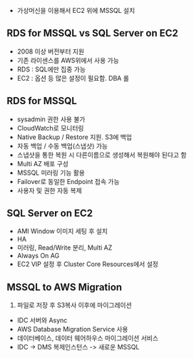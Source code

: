 
- 가상머신을 이용해서 EC2 위에 MSSQL 설치

## RDS for MSSQL vs SQL Server on EC2
- 2008 이상 버전부터 지원
- 기존 라이센스를 AWS위에서 사용 가능
- RDS : SQL에만 집중 가능
- EC2 : 옵션 등 많은 설정이 필요함. DBA 롤

## RDS for MSSQL
- sysadmin 권한 사용 불가
- CloudWatch로 모니터링
- Native Backup / Restore 지원. S3에 백업
- 자동 백업 / 수동 백업(스냅샷) 가능
 - 스냅샷을 통한 복원 시 다른이름으로 생성해서 복원해야 된다고 함
- Multi AZ 배포 구성
 - MSSQL 미러링 기능 활용
 - Failover로 동일한 Endpoint 접속 가능
 - 사용자 및 권한 자동 복제

## SQL Server on EC2
- AMI Window 이미지 세팅 후 설치
- HA
 - 미러링, Read/Write 분리, Multi AZ
- Always On AG
 - EC2 VIP 설정 후 Cluster Core Resources에서 설정

## MSSQL to AWS Migration
1. 파일로 저장 후 S3복사 이후에 마이그레이션
- IDC 서버와 Async
- AWS Database Migration Service 사용
 - 데이터베이스, 데이터 웨어하우스 마이그레이션 서비스
 - IDC -> DMS 복제인스턴스 -> 새로운 MSSQL
